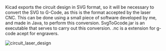 Kicad exports the circuit design in SVG format, so it will be necessary to convert the SVG to G-Code, as this is the format accepted by the laser CNC. 
This can be done using a small piece of software developed by me, and made in Java, to perform this conversion. 
SvgToGcode.jar is an executable that serves to carry out this conversion.
.nc is a extension for g-code acept for engravers.

![circuit_laser_design](https://user-images.githubusercontent.com/16022034/230806145-c21f5b56-b6b5-4d8d-bc4b-eba4c8a50133.png)
